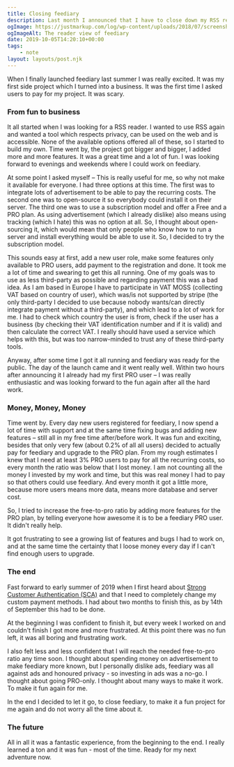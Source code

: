 ```yaml
---
title: Closing feediary
description: Last month I announced that I have to close down my RSS reader feediary soon. Here is my personal view about the reasons behind it.
ogImage: https://justmarkup.com/log/wp-content/uploads/2018/07/screenshot_reader.png
ogImageAlt: The reader view of feediary
date: 2019-10-05T14:20:10+00:00
tags:
    - note
layout: layouts/post.njk
---
```


When I finally launched feediary last summer I was really excited. It was my first side project which I turned into a business. It was the first time I asked users to pay for my project. It was scary. 

### From fun to business

It all started when I was looking for a RSS reader. I wanted to use RSS again and wanted a tool which respects privacy, can be used on the web and is accessible. None of the available options offered all of these, so I started to build my own. Time went by, the project got bigger and bigger, I added more and more features. It was a great time and a lot of fun. I was looking forward to evenings and weekends where I could work on feediary. 

At some point I asked myself – This is really useful for me, so why not make it available for everyone. I had three options at this time. The first was to integrate lots of advertisement to be able to pay the recurring costs. The second one was to open-source it so everybody could install it on their server. The third one was to use a subscription model and offer a Free and a PRO plan. As using advertisement (which I already dislike) also means using tracking (which I hate) this was no option at all. So, I thought about open-sourcing it, which would mean that only people who know how to run a server and install everything would be able to use it. So, I decided to try the subscription model.

This sounds easy at first, add a new user role, make some features only available to PRO users, add payment to the registration and done. It took me a lot of time and swearing to get this all running. One of my goals was to use as less third-party as possible and regarding payment this was a bad idea. As I am based in Europe I have to participate in VAT MOSS (collecting VAT based on country of user), which was/is not supported by stripe (the only third-party I decided to use because nobody wants/can directly integrate payment without a third-party), and which lead to a lot of work for me. I had to check which country the user is from, check if the user has a business (by checking their VAT identification number and if it is valid) and then calculate the correct VAT. I really should have used a service which helps with this, but was too narrow-minded to trust any of these third-party tools.

Anyway, after some time I got it all running and feediary was ready for the public. The day of the launch came and it went really well. Within two hours after announcing it I already had my first PRO user – I was really enthusiastic and was looking forward to the fun again after all the hard work.

### Money, Money, Money

Time went by. Every day new users registered for feediary, I now spend a lot of time with support and at the same time fixing bugs and adding new features – still all in my free time after/before work. It was fun and exciting, besides that only very few (about 0.2% of all all users) decided to actually pay for feediary and upgrade to the PRO plan. From my rough estimates I knew that I need at least 3% PRO users to pay for all the recurring costs, so every month the ratio was below that I lost money. I am not counting all the money I invested by my work and time, but this was real money I had to pay so that others could use feediary. And every month it got a little more, because more users means more data, means more database and server cost.

So, I tried to increase the free-to-pro ratio by adding more features for the PRO plan, by telling everyone how awesome it is to be a feediary PRO user. It didn't really help.

It got frustrating to see a growing list of features and bugs I had to work on, and at the same time the certainty that I loose money every day if I can't find enough users to upgrade.

### The end

Fast forward to early summer of 2019 when I first heard about <a href="https://stripe.com/de/guides/strong-customer-authentication">Strong Customer Authentication (SCA)</a> and that I need to completely change my custom payment methods. I had about two months to finish this, as by 14th of September this had to be done.

At the beginning I was confident to finish it, but every week I worked on and couldn't finish I got more and more frustrated. At this point there was no fun left, it was all boring and frustrating work.

I also felt less and less confident that I will reach the needed free-to-pro ratio any time soon. I thought about spending money on advertisement to make feediary more known, but I personally dislike ads, feediary was all against ads and honoured privacy - so investing in ads was a no-go. I thought about going PRO-only. I thought about many ways to make it work. To make it fun again for me.

In the end I decided to let it go, to close feediary, to make it a fun project for me again and do not worry all the time about it.

### The future

All in all it was a fantastic experience, from the beginning to the end. I really learned a ton and it was fun - most of the time. Ready for my next adventure now.
